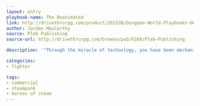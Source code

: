```yaml
---
layout: entry
playbook-name: The Reanimated
link: http://drivethrurpg.com/product/161538/Dungeon-World-Playbooks-Heroes-of-Steam-Bundle
author: Jordan MacCarthy
source: Pleb Publishing
source-url: http://drivethrurpg.com/browse/pub/6168/Pleb-Publishing

description: '"Through the miracle of technology, you have been mechanically resurrected from death."'

categories:
- fighter

tags:
- commercial
- steampunk
- heroes of steam
---
```

